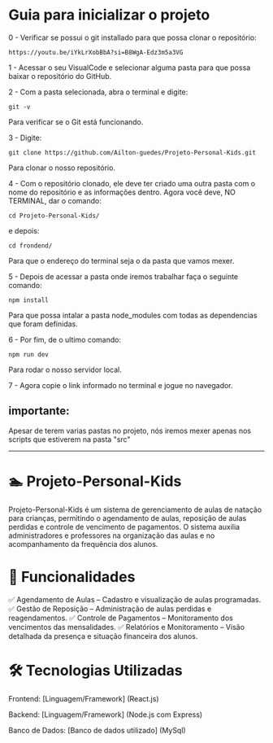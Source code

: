 # Guia para inicializar o projeto

0 - Verificar se possui o git installado para que possa clonar o repositório:
```
https://youtu.be/iYkLrXobBbA?si=B8WgA-Edz3m5a3VG
```

1 - Acessar o seu VisualCode e selecionar alguma pasta para que possa baixar o repositório do GitHub.

2 - Com a pasta selecionada, abra o terminal e digite:
```
git -v
```
Para verificar se o Git está funcionando.

3 - Digite:
```
git clone https://github.com/Ailton-guedes/Projeto-Personal-Kids.git
```
Para clonar o nosso repositório.

4 - Com o repositório clonado, ele deve ter criado uma outra pasta com o nome do repositório e as informações dentro. Agora você deve, NO TERMINAL, dar o comando:
```
cd Projeto-Personal-Kids/
```
e depois:
```
cd frondend/
```
Para que o endereço do terminal seja o da pasta que vamos mexer.

5 - Depois de acessar a pasta onde iremos trabalhar faça o seguinte comando:
```
npm install
```
Para que possa intalar a pasta node_modules com todas as dependencias que foram definidas.

6 - Por fim, de o ultimo comando:
```
npm run dev
```
Para rodar o nosso servidor local.

7 - Agora copie o link informado no terminal e jogue no navegador.


## importante:
Apesar de terem varias pastas no projeto, nós iremos mexer apenas nos scripts que estiverem na pasta "src"

---

# 🏊 Projeto-Personal-Kids
Projeto-Personal-Kids é um sistema de gerenciamento de aulas de natação para crianças, permitindo o agendamento de aulas, reposição de aulas perdidas e controle de vencimento de pagamentos. O sistema auxilia administradores e professores na organização das aulas e no acompanhamento da frequência dos alunos.

# 🚀 Funcionalidades
✅ Agendamento de Aulas – Cadastro e visualização de aulas programadas.
✅ Gestão de Reposição – Administração de aulas perdidas e reagendamentos.
✅ Controle de Pagamentos – Monitoramento dos vencimentos das mensalidades.
✅ Relatórios e Monitoramento – Visão detalhada da presença e situação financeira dos alunos.

# 🛠️ Tecnologias Utilizadas
Frontend: [Linguagem/Framework] (React.js)

Backend: [Linguagem/Framework] (Node.js com Express)

Banco de Dados: [Banco de dados utilizado] (MySql)
